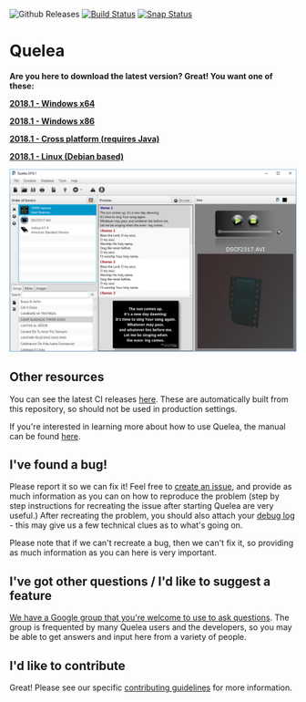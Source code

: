 ![Github Releases](https://img.shields.io/github/downloads/quelea-projection/Quelea/latest/total.svg) [![Build Status](https://travis-ci.com/quelea-projection/Quelea.svg?branch=master)](https://travis-ci.com/quelea-projection/Quelea) [![Snap Status](https://build.snapcraft.io/badge/quelea-projection/Quelea.svg)](https://build.snapcraft.io/user/quelea-projection/Quelea)

# Quelea

**Are you here to download the latest version? Great! You want one of these:**

[**2018.1 - Windows x64**](https://github.com/quelea-projection/Quelea/releases/download/v2018.1/quelea-2018.1-x64-windows-install.exe)

[**2018.1 - Windows x86**](https://github.com/quelea-projection/Quelea/releases/download/v2018.1/quelea-2018.1-x86-windows-install.exe)

[**2018.1 - Cross platform (requires Java)**](https://github.com/quelea-projection/Quelea/releases/download/v2018.1/quelea-2018.1-crossplatform-install.jar)

[**2018.1 - Linux (Debian based)**](https://github.com/quelea-projection/Quelea/releases/download/v2018.1/quelea-2018.1-deb-install.deb)

![screenshot](screenshot.png)

## Other resources
You can see the latest CI releases [here](https://github.com/quelea-projection/Quelea/releases/tag/CI-RELEASE). These are automatically built from this repository, so should not be used in production settings.

If you're interested in learning more about how to use Quelea, the manual can be found [here](https://quelea.org/wiki/index.php/Main_Page).

## I've found a bug!
Please report it so we can fix it! Feel free to [create an issue](https://github.com/quelea-projection/Quelea/issues), and provide as much information as you can on how to reproduce the problem (step by step instructions for recreating the issue after starting Quelea are very useful.) After recreating the problem, you should also attach your [debug log](https://quelea.org/wiki/index.php/Debug_log) - this may give us a few technical clues as to what's going on.

Please note that if we can't recreate a bug, then we can't fix it, so providing as much information as you can here is very important.

## I've got other questions / I'd like to suggest a feature
[We have a Google group that you're welcome to use to ask questions](https://groups.google.com/forum/#!forum/quelea-discuss). The group is frequented by many Quelea users and the developers, so you may be able to get answers and input here from a variety of people.

## I'd like to contribute
Great! Please see our specific [contributing guidelines](CONTRIBUTING.md) for more information.
